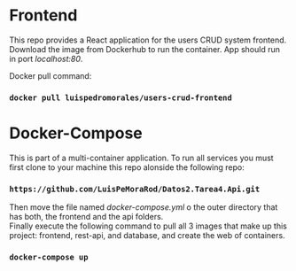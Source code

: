 # Frontend

This repo provides a React application for the users CRUD system frontend. Download the image from Dockerhub to run the container. App should run in port *localhost:80*.

Docker pull command:

### `docker pull luispedromorales/users-crud-frontend`

# Docker-Compose

This is part of a multi-container application. To run all services you must first clone to your machine this repo alonside the following repo:

### `https://github.com/LuisPeMoraRod/Datos2.Tarea4.Api.git`

Then move the file named _docker-compose.yml_ o the outer directory that has both, the frontend and the api folders.\
Finally execute the following command to pull all 3 images that make up this project: frontend, rest-api, and database, and create the web of containers.

### `docker-compose up`
